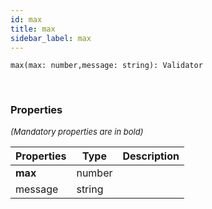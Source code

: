 ```yaml
---
id: max
title: max
sidebar_label: max
---
```


```tsx
max(max: number,message: string): Validator
```
<br/>



### Properties

<font size="2"><i>(Mandatory properties are in bold)</i></font>

| Properties | Type | Description |
| --------- | ---- | ----------- |
| **max** | number |  |
| message | string |  |
